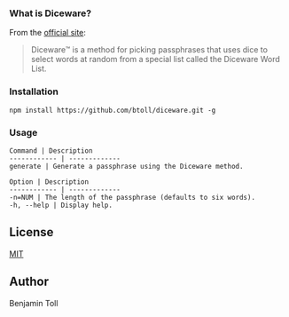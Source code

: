 ### What is Diceware?

From the [official site][diceware]:

> Diceware™ is a method for picking passphrases that uses dice to select words at random from a special list called the Diceware Word List.

### Installation

`npm install https://github.com/btoll/diceware.git -g`

### Usage

    Command | Description
    ------------ | -------------
    generate | Generate a passphrase using the Diceware method.

    Option | Description
    ------------ | -------------
    -n=NUM | The length of the passphrase (defaults to six words).
    -h, --help | Display help.

## License

[MIT](LICENSE)

## Author

Benjamin Toll

[diceware]: http://world.std.com/~reinhold/diceware.html

